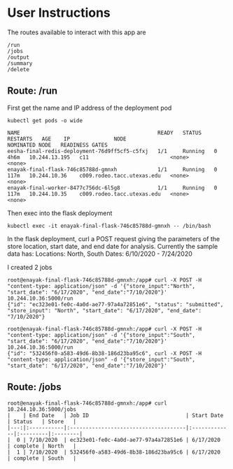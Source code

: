 # User Instructions

The routes available to interact with this app are

```
/run
/jobs
/output
/summary
/delete
```

## Route: /run
First get the name and IP address of the deployment pod

```
kubectl get pods -o wide

NAME                                            READY   STATUS    RESTARTS   AGE    IP              NODE                         NOMINATED NODE   READINESS GATES
eesha-final-redis-deployment-76d9ff5cf5-c5fxj   1/1     Running   0          4h6m   10.244.13.195   c11                          <none>           <none>
enayak-final-flask-746c85788d-gmnxh             1/1     Running   0          117m   10.244.10.36    c009.rodeo.tacc.utexas.edu   <none>           <none>
enayak-final-worker-8477c756dc-6l5g8            1/1     Running   0          117m   10.244.10.35    c009.rodeo.tacc.utexas.edu   <none>           <none>
```

Then exec into the flask deployment
```
kubectl exec -it enayak-final-flask-746c85788d-gmnxh -- /bin/bash
```

In the flask deployment, curl a POST request giving the parameters of the store location, start date, and end date for analysis.
Currently the sample data has:
Locations: North, South
Dates: 6/10/2020 - 7/24/2020

I created 2 jobs
```
root@enayak-final-flask-746c85788d-gmnxh:/app# curl -X POST -H "content-type: application/json" -d '{"store_input":"North", "start_date": "6/17/2020", "end_date":"7/10/2020"}' 10.244.10.36:5000/run
{"id": "ec323e01-fe0c-4a0d-ae77-97a4a72851e6", "status": "submitted", "store_input": "North", "start_date": "6/17/2020", "end_date": "7/10/2020"}

root@enayak-final-flask-746c85788d-gmnxh:/app# curl -X POST -H "content-type: application/json" -d '{"store_input":"South", "start_date": "6/17/2020", "end_date":"7/10/2020"}' 10.244.10.36:5000/run
{"id": "532456f0-a583-49d6-8b38-186d23ba95c6", curl -X POST -H "content-type: application/json" -d '{"store_input":"South", "start_date": "6/17/2020", "end_date":"7/10/2020"}'
```

## Route: /jobs
```
root@enayak-final-flask-746c85788d-gmnxh:/app# curl 10.244.10.36:5000/jobs
|    | End Date   | Job ID                               | Start Date   | Status   | Store   |
|---:|:-----------|:-------------------------------------|:-------------|:---------|:--------|
|  0 | 7/10/2020  | ec323e01-fe0c-4a0d-ae77-97a4a72851e6 | 6/17/2020    | complete | North   |
|  1 | 7/10/2020  | 532456f0-a583-49d6-8b38-186d23ba95c6 | 6/17/2020    | complete | South   |
```

